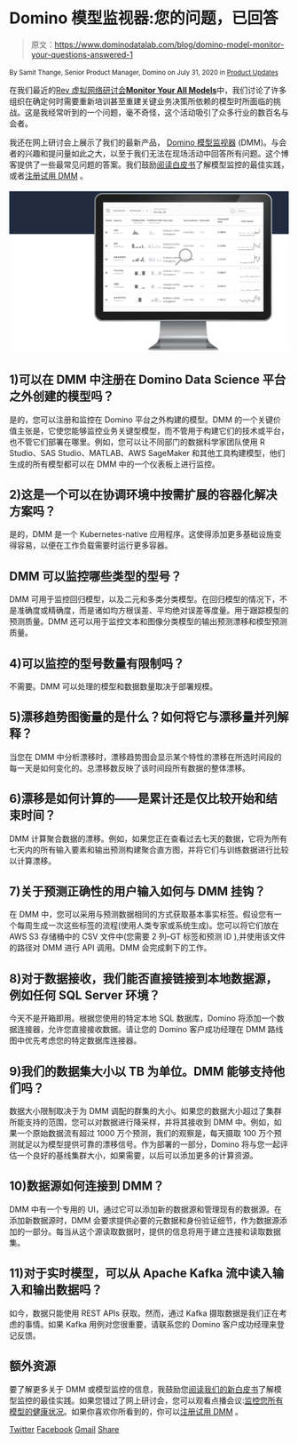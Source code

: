 # Domino 模型监视器:您的问题，已回答

> 原文：<https://www.dominodatalab.com/blog/domino-model-monitor-your-questions-answered-1>

<small class="t-small">By Samit Thange, Senior Product Manager, Domino on July 31, 2020 in [Product Updates](/blog/product-updates/)</small>

在我们最近的[Rev 虚拟网络研讨会**Monitor Your All Models**](https://www.dominodatalab.com/resources/monitor-the-health-of-all-your-models-introducing-domino-model-monitor/)中，我们讨论了许多组织在确定何时需要重新培训甚至重建关键业务决策所依赖的模型时所面临的挑战。这是我经常听到的一个问题，毫不奇怪，这个活动吸引了众多行业的数百名与会者。

我还在网上研讨会上展示了我们的最新产品， [Domino 模型监视器](https://www.dominodatalab.com/product/domino-model-monitor/) (DMM)。与会者的兴趣和提问量如此之大，以至于我们无法在现场活动中回答所有问题。这个博客提供了一些最常见问题的答案。我们鼓励[阅读白皮书](https://www.dominodatalab.com/resources/model-monitoring-best-practices/)了解模型监控的最佳实践，或者[注册试用 DMM](https://go.dominodatalab.com/dmm-trial) 。

![](img/daff1d83a6c07fd984bfdf328024c520.png)

## 1)可以在 DMM 中注册在 Domino Data Science 平台之外创建的模型吗？

是的，您可以注册和监控在 Domino 平台之外构建的模型。DMM 的一个关键价值主张是，它使您能够监控业务关键型模型，而不管用于构建它们的技术或平台，也不管它们部署在哪里。例如，您可以让不同部门的数据科学家团队使用 R Studio、SAS Studio、MATLAB、AWS SageMaker 和其他工具构建模型，他们生成的所有模型都可以在 DMM 中的一个仪表板上进行监控。

## 2)这是一个可以在协调环境中按需扩展的容器化解决方案吗？

是的，DMM 是一个 Kubernetes-native 应用程序。这使得添加更多基础设施变得容易，以便在工作负载需要时运行更多容器。

## DMM 可以监控哪些类型的型号？

DMM 可用于监控回归模型，以及二元和多类分类模型。在回归模型的情况下，不是准确度或精确度，而是诸如均方根误差、平均绝对误差等度量。用于跟踪模型的预测质量。DMM 还可以用于监控文本和图像分类模型的输出预测漂移和模型预测质量。

## 4)可以监控的型号数量有限制吗？

不需要。DMM 可以处理的模型和数据数量取决于部署规模。

## 5)漂移趋势图衡量的是什么？如何将它与漂移量并列解释？

当您在 DMM 中分析漂移时，漂移趋势图会显示某个特性的漂移在所选时间段的每一天是如何变化的。总漂移数反映了该时间段所有数据的整体漂移。

## 6)漂移是如何计算的——是累计还是仅比较开始和结束时间？

DMM 计算聚合数据的漂移。例如，如果您正在查看过去七天的数据，它将为所有七天内的所有输入要素和输出预测构建聚合直方图，并将它们与训练数据进行比较以计算漂移。

## 7)关于预测正确性的用户输入如何与 DMM 挂钩？

在 DMM 中，您可以采用与预测数据相同的方式获取基本事实标签。假设您有一个每周生成一次这些标签的流程(使用人类专家或系统生成)。您可以将它们放在 AWS S3 存储桶中的 CSV 文件中(您需要 2 列–GT 标签和预测 ID ),并使用该文件的路径对 DMM 进行 API 调用。DMM 会完成剩下的工作。

## 8)对于数据接收，我们能否直接链接到本地数据源，例如任何 SQL Server 环境？

今天不是开箱即用。根据您使用的特定本地 SQL 数据库，Domino 将添加一个数据连接器，允许您直接接收数据。请让您的 Domino 客户成功经理在 DMM 路线图中优先考虑您的特定数据库连接器。

## 9)我们的数据集大小以 TB 为单位。DMM 能够支持他们吗？

数据大小限制取决于为 DMM 调配的群集的大小。如果您的数据大小超过了集群所能支持的范围，您可以对数据进行降采样，并将其接收到 DMM 中。例如，如果一个原始数据流有超过 1000 万个预测，我们的观察是，每天摄取 100 万个预测就足以为模型提供可靠的漂移信号。作为部署的一部分，Domino 将与您一起评估一个良好的基线集群大小，如果需要，以后可以添加更多的计算资源。

## 10)数据源如何连接到 DMM？

DMM 中有一个专用的 UI，通过它可以添加新的数据源和管理现有的数据源。在添加新数据源时，DMM 会要求提供必要的元数据和身份验证细节，作为数据源添加的一部分。每当从这个源读取数据时，提供的信息将用于建立连接和读取数据集。

## 11)对于实时模型，可以从 Apache Kafka 流中读入输入和输出数据吗？

如今，数据只能使用 REST APIs 获取。然而，通过 Kafka 摄取数据是我们正在考虑的事情。如果 Kafka 用例对您很重要，请联系您的 Domino 客户成功经理来登记反馈。

## 额外资源

要了解更多关于 DMM 或模型监控的信息，我鼓励您[阅读我们的新白皮书](https://www.dominodatalab.com/resources/model-monitoring-best-practices/)了解模型监控的最佳实践。如果您错过了网上研讨会，您可以观看点播会议:[监控您所有模型的健康状况](https://www.dominodatalab.com/resources/monitor-the-health-of-all-your-models-introducing-domino-model-monitor/)。如果你喜欢你所看到的，你可以[注册试用 DMM](https://go.dominodatalab.com/dmm-trial) 。

[Twitter](/#twitter) [Facebook](/#facebook) [Gmail](/#google_gmail) [Share](https://www.addtoany.com/share#url=https%3A%2F%2Fwww.dominodatalab.com%2Fblog%2Fdomino-model-monitor-your-questions-answered-1%2F&title=Domino%20Model%20Monitor%3A%20%20Your%20Questions%2C%20Answered)